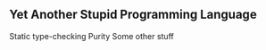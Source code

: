 Yet Another Stupid Programming Language
---------------------------------------

Static type-checking
Purity
Some other stuff
